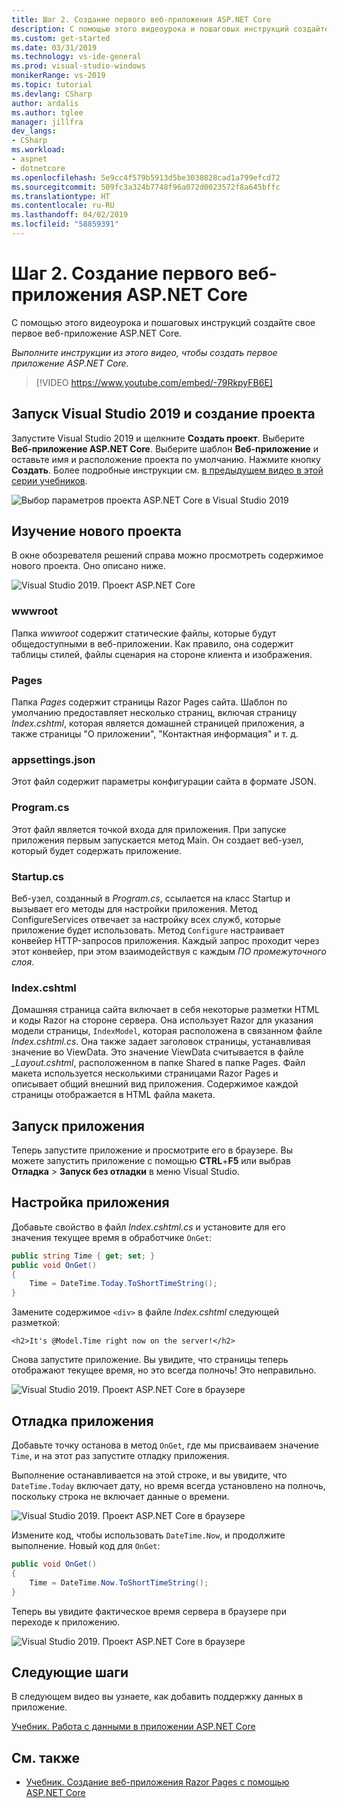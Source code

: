 ```yaml
---
title: Шаг 2. Создание первого веб-приложения ASP.NET Core
description: С помощью этого видеоурока и пошаговых инструкций создайте свое первое веб-приложение ASP.NET Core.
ms.custom: get-started
ms.date: 03/31/2019
ms.technology: vs-ide-general
ms.prod: visual-studio-windows
monikerRange: vs-2019
ms.topic: tutorial
ms.devlang: CSharp
author: ardalis
ms.author: tglee
manager: jillfra
dev_langs:
- CSharp
ms.workload:
- aspnet
- dotnetcore
ms.openlocfilehash: 5e9cc4f579b5913d5be3030828cad1a799efcd72
ms.sourcegitcommit: 509fc3a324b7748f96a072d0023572f8a645bffc
ms.translationtype: HT
ms.contentlocale: ru-RU
ms.lasthandoff: 04/02/2019
ms.locfileid: "58859391"
---
```

# <a name="step-2-create-your-first-aspnet-core-web-app"></a>Шаг 2. Создание первого веб-приложения ASP.NET Core

С помощью этого видеоурока и пошаговых инструкций создайте свое первое веб-приложение ASP.NET Core.

_Выполните инструкции из этого видео, чтобы создать первое приложение ASP.NET Core._

> [!VIDEO https://www.youtube.com/embed/-79RkpyFB6E]

## <a name="start-visual-studio-2019-and-create-a-new-project"></a>Запуск Visual Studio 2019 и создание проекта

Запустите Visual Studio 2019 и щелкните **Создать проект**. Выберите **Веб-приложение ASP.NET Core**. Выберите шаблон **Веб-приложение** и оставьте имя и расположение проекта по умолчанию. Нажмите кнопку **Создать**. Более подробные инструкции см. [в предыдущем видео в этой серии учебников](tutorial-aspnet-core-ef-step-01.md).

![Выбор параметров проекта ASP.NET Core в Visual Studio 2019](media/vs-2019/vs2019-choose-aspnetcore-project.png)

## <a name="explore-the-new-project"></a>Изучение нового проекта

В окне обозревателя решений справа можно просмотреть содержимое нового проекта. Оно описано ниже.

![Visual Studio 2019. Проект ASP.NET Core](media/vs-2019/vs2019-solution-explorer.png)

### <a name="wwwroot"></a>wwwroot

Папка *wwwroot* содержит статические файлы, которые будут общедоступными в веб-приложении. Как правило, она содержит таблицы стилей, файлы сценария на стороне клиента и изображения.

### <a name="pages"></a>Pages

Папка *Pages* содержит страницы Razor Pages сайта. Шаблон по умолчанию предоставляет несколько страниц, включая страницу *Index.cshtml*, которая является домашней страницей приложения, а также страницы "О приложении", "Контактная информация" и т. д.

### <a name="appsettingsjson"></a>appsettings.json

Этот файл содержит параметры конфигурации сайта в формате JSON.

### <a name="programcs"></a>Program.cs

Этот файл является точкой входа для приложения. При запуске приложения первым запускается метод Main. Он создает веб-узел, который будет содержать приложение.

### <a name="startupcs"></a>Startup.cs

Веб-узел, созданный в *Program.cs*, ссылается на класс Startup и вызывает его методы для настройки приложения. Метод ConfigureServices отвечает за настройку всех служб, которые приложение будет использовать. Метод `Configure` настраивает конвейер HTTP-запросов приложения. Каждый запрос проходит через этот конвейер, при этом взаимодействуя с каждым *ПО промежуточного слоя*.

### <a name="indexcshtml"></a>Index.cshtml

Домашняя страница сайта включает в себя некоторые разметки HTML и коды Razor на стороне сервера. Она использует Razor для указания модели страницы, `IndexModel`, которая расположена в связанном файле *Index.cshtml.cs*. Она также задает заголовок страницы, устанавливая значение во ViewData. Это значение ViewData считывается в файле *\_Layout.cshtml*, расположенном в папке Shared в папке Pages. Файл макета используется несколькими страницами Razor Pages и описывает общий внешний вид приложения. Содержимое каждой страницы отображается в HTML файла макета.

## <a name="run-the-application"></a>Запуск приложения

Теперь запустите приложение и просмотрите его в браузере. Вы можете запустить приложение с помощью **CTRL**+**F5** или выбрав **Отладка** > **Запуск без отладки** в меню Visual Studio.

## <a name="customize-the-application"></a>Настройка приложения

Добавьте свойство в файл *Index.cshtml.cs* и установите для его значения текущее время в обработчике `OnGet`:

```csharp
public string Time { get; set; }
public void OnGet()
{
    Time = DateTime.Today.ToShortTimeString();
}
```

Замените содержимое `<div>` в файле *Index.cshtml* следующей разметкой:

```cshtml
<h2>It's @Model.Time right now on the server!</h2>
```

Снова запустите приложение. Вы увидите, что страницы теперь отображают текущее время, но это всегда полночь! Это неправильно.

![Visual Studio 2019. Проект ASP.NET Core в браузере](media/vs-2019/vs2019-app-in-browser.png)

## <a name="debug-the-application"></a>Отладка приложения

Добавьте точку останова в метод `OnGet`, где мы присваиваем значение `Time`, и на этот раз запустите отладку приложения.

Выполнение останавливается на этой строке, и вы увидите, что `DateTime.Today` включает дату, но время всегда установлено на полночь, поскольку строка не включает данные о времени. 

![Visual Studio 2019. Проект ASP.NET Core в браузере](media/vs-2019/vs2019-breakpoint.png)

Измените код, чтобы использовать `DateTime.Now`, и продолжите выполнение. Новый код для `OnGet`:

```csharp
public void OnGet()
{
    Time = DateTime.Now.ToShortTimeString();
}
```

Теперь вы увидите фактическое время сервера в браузере при переходе к приложению.

![Visual Studio 2019. Проект ASP.NET Core в браузере](media/vs-2019/vs2019-app-fixed-in-browser.png)

## <a name="next-steps"></a>Следующие шаги

В следующем видео вы узнаете, как добавить поддержку данных в приложение.

[Учебник. Работа с данными в приложении ASP.NET Core](tutorial-aspnet-core-ef-step-03.md)

## <a name="see-also"></a>См. также

- [Учебник. Создание веб-приложения Razor Pages с помощью ASP.NET Core](/aspnet/core/tutorials/razor-pages/?view=aspnetcore-2.1)
